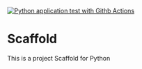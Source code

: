 [![Python application test with Githb Actions](https://github.com/lplpAQP/Scaffold/actions/workflows/main.yml/badge.svg)](https://github.com/lplpAQP/Scaffold/actions/workflows/main.yml)

# Scaffold
This is a project Scaffold for  Python
